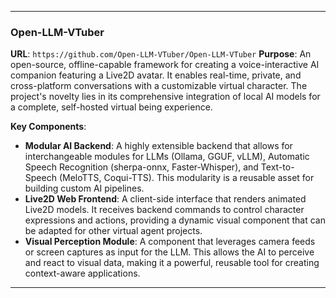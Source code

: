   
----------------------------------------

### Open-LLM-VTuber
**URL**: `https://github.com/Open-LLM-VTuber/Open-LLM-VTuber`
**Purpose**: An open-source, offline-capable framework for creating a voice-interactive AI companion featuring a Live2D avatar. It enables real-time, private, and cross-platform conversations with a customizable virtual character. The project's novelty lies in its comprehensive integration of local AI models for a complete, self-hosted virtual being experience.

**Key Components**:
* **Modular AI Backend**: A highly extensible backend that allows for interchangeable modules for LLMs (Ollama, GGUF, vLLM), Automatic Speech Recognition (sherpa-onnx, Faster-Whisper), and Text-to-Speech (MeloTTS, Coqui-TTS). This modularity is a reusable asset for building custom AI pipelines.
* **Live2D Web Frontend**: A client-side interface that renders animated Live2D models. It receives backend commands to control character expressions and actions, providing a dynamic visual component that can be adapted for other virtual agent projects.
* **Visual Perception Module**: A component that leverages camera feeds or screen captures as input for the LLM. This allows the AI to perceive and react to visual data, making it a powerful, reusable tool for creating context-aware applications.

  
----------------------------------------

